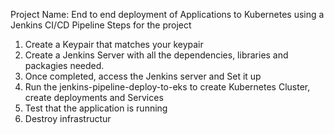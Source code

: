 Project Name: End to end deployment of Applications to Kubernetes using a Jenkins CI/CD Pipeline
Steps for the project
1. Create a Keypair that matches your keypair
2. Create a Jenkins Server with all the dependencies, libraries and packagies needed.
2. Once completed, access the Jenkins server and Set it up
4. Run the jenkins-pipeline-deploy-to-eks to create Kubernetes Cluster, create deployments and Services
5. Test that the application is running
6. Destroy infrastructur